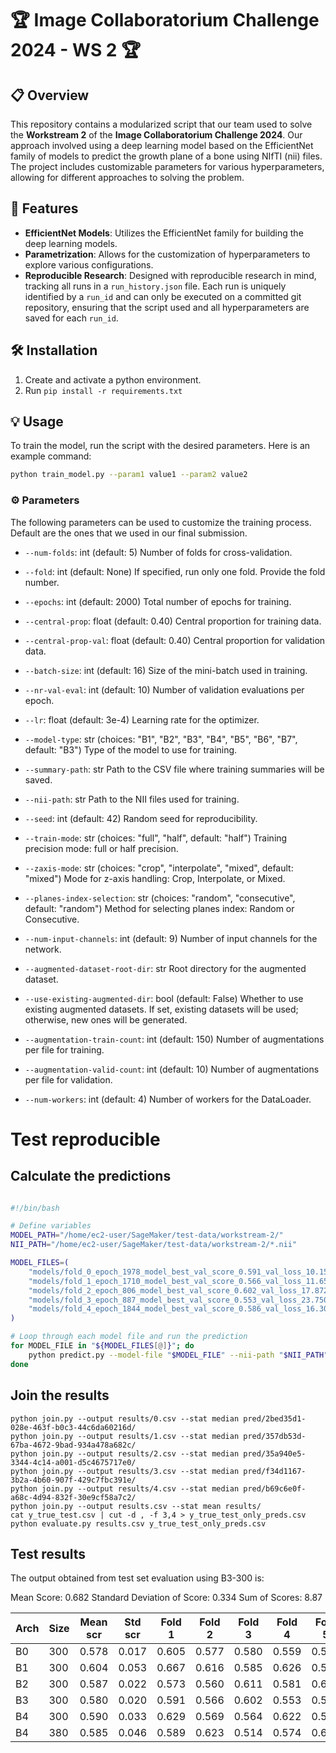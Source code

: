 #  🏆 Image Collaboratorium Challenge 2024 - WS 2 🏆

## 📋 Overview

This repository contains a modularized script that our team used to solve the **Workstream 2** of the **Image Collaboratorium Challenge 2024**. Our approach involved using a deep learning model based on the EfficientNet family of models to predict the growth plane of a bone using NIfTI (nii) files. The project includes customizable parameters for various hyperparameters, allowing for different approaches to solving the problem.

## 🌟 Features
- **EfficientNet Models**: Utilizes the EfficientNet family for building the deep learning models.
- **Parametrization**: Allows for the customization of hyperparameters to explore various configurations.
- **Reproducible Research**: Designed with reproducible research in mind, tracking all runs in a `run_history.json` file. Each run is uniquely identified by a `run_id` and can only be executed on a committed git repository, ensuring that the script used and all hyperparameters are saved for each `run_id`.

## 🛠️ Installation

1. Create and activate a python environment.
2. Run `pip install -r requirements.txt`

## 💡 Usage
To train the model, run the script with the desired parameters. Here is an example command:
```bash
python train_model.py --param1 value1 --param2 value2
````

### ⚙️ Parameters

The following parameters can be used to customize the training process. Default are the ones that we used in our final submission.

- `--num-folds`: int (default: 5)
Number of folds for cross-validation.

- `--fold`: int (default: None)
If specified, run only one fold. Provide the fold number.

- `--epochs`: int (default: 2000)
Total number of epochs for training.

- `--central-prop`: float (default: 0.40)
Central proportion for training data.

- `--central-prop-val`: float (default: 0.40)
Central proportion for validation data.

- `--batch-size`: int (default: 16)
Size of the mini-batch used in training.

- `--nr-val-eval`: int (default: 10)
Number of validation evaluations per epoch.

- `--lr`: float (default: 3e-4)
Learning rate for the optimizer.

- `--model-type`: str (choices: "B1", "B2", "B3", "B4", "B5", "B6", "B7", default: "B3")
Type of the model to use for training.

- `--summary-path`: str 
Path to the CSV file where training summaries will be saved.

- `--nii-path`: str 
Path to the NII files used for training.

- `--seed`: int (default: 42)
Random seed for reproducibility.

- `--train-mode`: str (choices: "full", "half", default: "half")
Training precision mode: full or half precision.

- `--zaxis-mode`: str (choices: "crop", "interpolate", "mixed", default: "mixed")
Mode for z-axis handling: Crop, Interpolate, or Mixed.

- `--planes-index-selection`: str (choices: "random", "consecutive", default: "random")
Method for selecting planes index: Random or Consecutive.

- `--num-input-channels`: int (default: 9)
Number of input channels for the network.

- `--augmented-dataset-root-dir`: str 
Root directory for the augmented dataset.

- `--use-existing-augmented-dir`: bool (default: False)
Whether to use existing augmented datasets. If set, existing datasets will be used; otherwise, new ones will be generated.

- `--augmentation-train-count`: int (default: 150)
Number of augmentations per file for training.

- `--augmentation-valid-count`: int (default: 10)
Number of augmentations per file for validation.

- `--num-workers`: int (default: 4)
Number of workers for the DataLoader.


# Test reproducible

## Calculate the predictions

```bash

#!/bin/bash

# Define variables
MODEL_PATH="/home/ec2-user/SageMaker/test-data/workstream-2/"
NII_PATH="/home/ec2-user/SageMaker/test-data/workstream-2/*.nii"

MODEL_FILES=(
    "models/fold_0_epoch_1978_model_best_val_score_0.591_val_loss_10.1503.pt"
    "models/fold_1_epoch_1710_model_best_val_score_0.566_val_loss_11.6527.pt"
    "models/fold_2_epoch_806_model_best_val_score_0.602_val_loss_17.8721.pt"
    "models/fold_3_epoch_887_model_best_val_score_0.553_val_loss_23.7504.pt"
    "models/fold_4_epoch_1844_model_best_val_score_0.586_val_loss_16.3064.pt"
)

# Loop through each model file and run the prediction
for MODEL_FILE in "${MODEL_FILES[@]}"; do
    python predict.py --model-file "$MODEL_FILE" --nii-path "$NII_PATH" --nr-val-eval 3
done

```

## Join the results

```
python join.py --output results/0.csv --stat median pred/2bed35d1-028e-463f-b0c3-44c6da60216d/
python join.py --output results/1.csv --stat median pred/357db53d-67ba-4672-9bad-934a478a682c/
python join.py --output results/2.csv --stat median pred/35a940e5-3344-4c14-a001-d5c4675717e0/
python join.py --output results/3.csv --stat median pred/f34d1167-3b2a-4b60-907f-429c7fbc391e/
python join.py --output results/4.csv --stat median pred/b69c6e0f-a68c-4d94-832f-30e9cf58a7c2/
python join.py --output results.csv --stat mean results/
cat y_true_test.csv | cut -d , -f 3,4 > y_true_test_only_preds.csv
python evaluate.py results.csv y_true_test_only_preds.csv 
```

## Test results

The output obtained from test set evaluation using B3-300 is:

Mean Score: 0.682
Standard Deviation of Score: 0.334
Sum of Scores: 8.87



| Arch | Size | Mean scr | Std scr | Fold 1 | Fold 2 | Fold 3 | Fold 4 | Fold 5 |
|------|------|----------|---------|--------|--------|--------|--------|--------|
| B0   | 300  |  0.578   |  0.017  |  0.605 |  0.577 |  0.580 |  0.559 |  0.570 |
| B1   | 300  |  0.604   |  0.053  |  0.667 |  0.616 |  0.585 |  0.626 |  0.526 | 
| B2   | 300  |  0.587   |  0.022  |  0.573 |  0.560 |  0.611 |  0.581 |  0.609 |
| B3   | 300  |  0.580   |  0.020  |  0.591 |  0.566 |  0.602 |  0.553 |  0.586 |
| B4   | 300  |  0.590   |  0.033  |  0.629 |  0.569 |  0.564 |  0.622 |  0.565 |
| B4   | 380  |  0.585   |  0.046  |  0.589 |  0.623 |  0.514 |  0.574 |  0.627 |
